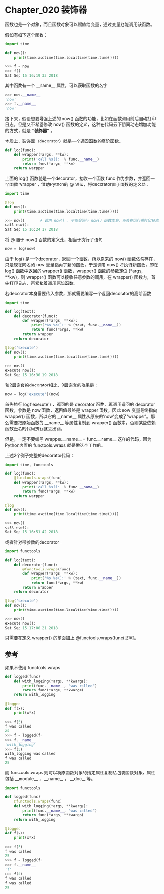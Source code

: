 # Chapter_020 装饰器


函数也是一个对象，而且函数对象可以赋值给变量，通过变量也能调用该函数。

假如有如下这个函数：

```python
import time

def now():
    print(time.asctime(time.localtime(time.time())))
    
>>> f = now
>>> f()
Sat Sep 15 16:19:33 2018
```
  
其中函数有一个 \_\_name\_\_ 属性，可以获取函数的名字
```python
>>> now.__name__
'now'
>>> f.__name__
'now'
```
  
接下来，假设想要增强上述的 now() 函数的功能，比如在函数调用前后自动打印日志，但是又不希望修改 now() 函数的定义，这种在代码云下期间动态增加功能的方式，就是 **“装饰器”** 。
  
本质上，装饰器（decorator）就是一个返回函数的高阶函数。
  
```python
def log(func):
    def wrapper(*args. **kw):
        print('call %s():' % func.__name__)
        return func(*args, **kw)
    return warpper
```      

上面的 log() 函数就是一个decorator，接收一个函数 func 作为参数，并返回一个函数 wrapper ，借助Python的 @ 语法，将decorator置于函数的定义处：

```python
import time

@log
def now():
    print(time.asctime(time.localtime(time.time())))
    
>>> now()       # 调用 now() ，不仅会运行 now() 函数本身，还会在运行前打印日志
call now():
Sat Sep 15 16:24:17 2018
```

将 @ 置于 now() 函数的定义处，相当于执行了语句

```python
now = log(now)
```

由于 log() 是一个decorator，返回一个函数，所以原来的 now() 函数依然存在，只是现在同名的 now 变量指向了新的函数，于是调用 now() 将执行新函数，即在 log() 函数中返回的 wrapper() 函数，wrapper() 函数的参数定位 (\*args, \*\*kw)，则 wrapper() 函数可以接收任意参数的调用，在 wrapper() 函数内，首先打印日志，再紧接着调用原始函数。

若decorator本身需要传入参数，那就需要编写一个返回decorator的高阶函数

```python
import time

def log(text):
    def decorator(func):
        def wrapper(*args, **kw):
            print('%s %s():' % (text, func.__name__))
            return func(*args, **kw)
        return wrapper
    return decorator
    
@log('execute')
def now():
    print(time.asctime(time.localtime(time.time())))
    
>>> now()
execute now():
Sat Sep 15 16:30:19 2018
```

和2层嵌套的decorator相比，3层嵌套的效果是：

```python
now = log('execute')(now)
```

首先执行 log('execute') ，返回的是 decorator 函数，再调用返回的 decorator 函数，参数是 now 函数，返回值最终是 wrapper 函数。因此 now 变量最终指向 wrapper() 函数，所以它的 \_\_name\_\_ 属性从原来的'now'变成了'wrapper'。那么需要把原始函数的 \_\_name\_\_ 等属性复制到 wrapper() 函数中，否则某些依赖函数签名的代码执行就会出错。

但是，一定不要编写 wrapper.\_\_name\_\_ = func.\_\_name\_\_ 这样的代码，因为Python内置的 functools.wraps 就是做这个工作的。

上述2个例子完整的decorator代码：

```python
import time, functools

def log(func):
    @functools.wraps(func)
    def wrapper(*args, **kw):
        print('call %s():' % func.__name__)
        return func(*args, **kw)
    return warpper
    
@log
def now():
    print(time.asctime(time.localtime(time.time())))

>>> now()
call now():
Sat Sep 15 16:51:42 2018
```

或者针对带参数的decorator：

```python
import functools

def log(text):
    def decorator(func):
        @functools.wraps(func)
        def wrapper(*args, **kw):
            print('%s %s():' % (text, func.__name__))
            return func(*args, **kw)
        return wrapper
    return decorator

@log('execute')
def now():
    print(time.asctime(time.localtime(time.time())))
    
>>> now()
execute now():
Sat Sep 15 17:00:21 2018
```

只需要在定义 wrapper() 的前面加上 @functools.wraps(func) 即可。




## 参考

如果不使用 functools.wraps

```python
def logged(func):
    def with_logging(*args, **kwargs):
        print(func.__name__, "was called")
        return func(*args, **kwargs)
    return with_logging
    
@logged
def f(x):
    print(x*x)
    
>>> f(5)
f was called
25
>>> f = logged(f)
>>> f.__name__
'with_logging'
>>> f(5)
with_logging was called
f was called
25
```

而 functools.wraps 则可以将原函数对象的指定属性复制给包装函数对象，属性包括 \_\_module\_\_ ， \_\_name\_\_ ， \_\_doc\_\_ 等。

```python
import functools

def logged(func):
    @functools.wraps(func)
    def with_logging(*args, **kwargs):
        print(func.__name__, "was called")
        return func(*args, **kwargs)
    return with_logging
    
@logged
def f(x):
    print(x*x)
    
>>> f(5)
f was called
25
>>> f = logged(f)
>>> f.__name__
'f'
>>> f(5)
f was called
f was called
25
```
